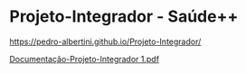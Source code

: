 # Projeto-Integrador - Saúde++


https://pedro-albertini.github.io/Projeto-Integrador/

[Documentação-Projeto-Integrador 1.pdf](https://github.com/user-attachments/files/17694312/Documentacao-Projeto-Integrador.1.pdf)
